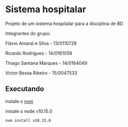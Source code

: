 # Sistema hospitalar

Projeto de um sistema hospitalar para a disciplina de BD

Integrantes do grupo:

Flávio Amaral e Silva - 13/0110728

Ricardo Rodrigues - 14/0161058

Thiago Santana Marques - 14/0164049

Victor Bessa Ribeiro - 15/0047533

## Executando

instale o [nvm](https://github.com/nvm-sh/nvm#installation-and-update)

instale o node v10.15.0

```nvm install v10.15.0```


